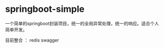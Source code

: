 # springboot-simple

一个简单的springboot封装项目，统一的全局异常处理，统一的响应。适合个人简单开发。

目前整合 ： redis 
          swagger
